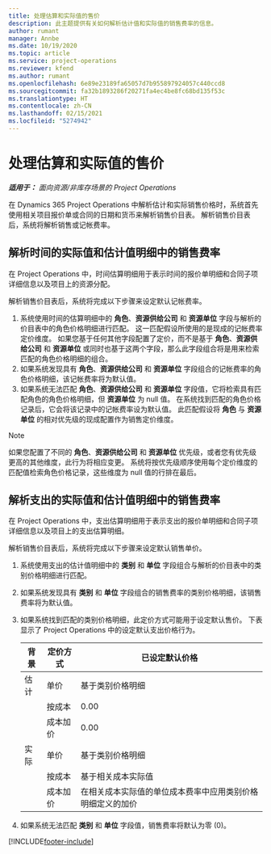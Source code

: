 ```yaml
---
title: 处理估算和实际值的售价
description: 此主题提供有关如何解析估计值和实际值的销售费率的信息。
author: rumant
manager: Annbe
ms.date: 10/19/2020
ms.topic: article
ms.service: project-operations
ms.reviewer: kfend
ms.author: rumant
ms.openlocfilehash: 6e89e23189fa65057d7b955897924057c440ccd8
ms.sourcegitcommit: fa32b1893286f20271fa4ec4be8fc68bd135f53c
ms.translationtype: HT
ms.contentlocale: zh-CN
ms.lasthandoff: 02/15/2021
ms.locfileid: "5274942"
---
```

# <a name="resolve-sales-prices-for-estimates-and-actuals"></a>处理估算和实际值的售价

_**适用于：** 面向资源/非库存场景的 Project Operations_

在 Dynamics 365 Project Operations 中解析估计和实际销售价格时，系统首先使用相关项目报价单或合同的日期和货币来解析销售价目表。 解析销售价目表后，系统将解析销售或记帐费率。

## <a name="resolve-sales-rates-on-actual-and-estimate-lines-for-time"></a>解析时间的实际值和估计值明细中的销售费率

在 Project Operations 中，时间估算明细用于表示时间的报价单明细和合同子项详细信息以及项目上的资源分配。

解析销售价目表后，系统将完成以下步骤来设定默认记帐费率。

1. 系统使用时间的估算明细中的 **角色**、**资源供给公司** 和 **资源单位** 字段与解析的价目表中的角色价格明细进行匹配。 这一匹配假设所使用的是现成的记帐费率定价维度。 如果您基于任何其他字段配置了定价，而不是基于 **角色**、**资源供给公司** 和 **资源单位** 或同时也基于这两个字段，那么此字段组合将是用来检索匹配的角色价格明细的组合。
2. 如果系统发现具有 **角色**、**资源供给公司** 和 **资源单位** 字段组合的记帐费率的角色价格明细，该记帐费率将为默认值。
3. 如果系统无法匹配 **角色**、**资源供给公司** 和 **资源单位** 字段值，它将检索具有匹配角色的角色价格明细，但 **资源单位** 为 null 值。 在系统找到匹配的角色价格记录后，它会将该记录中的记帐费率设为默认值。 此匹配假设将 **角色** 与 **资源单位** 的相对优先级的现成配置作为销售定价维度。

> [!NOTE]
> 如果您配置了不同的 **角色**、**资源供给公司** 和 **资源单位** 优先级，或者您有优先级更高的其他维度，此行为将相应变更。 系统将按优先级顺序使用每个定价维度的匹配值检索角色价格记录，这些维度为 null 值的行排在最后。

## <a name="resolve-sales-rates-on-actual-and-estimate-lines-for-expense"></a>解析支出的实际值和估计值明细中的销售费率

在 Project Operations 中，支出估算明细用于表示支出的报价单明细和合同子项详细信息以及项目上的支出估算明细。

解析销售价目表后，系统将完成以下步骤来设定默认销售单价。

1. 系统使用支出的估计值明细中的 **类别** 和 **单位** 字段组合与解析的价目表中的类别价格明细进行匹配。
2. 如果系统发现具有 **类别** 和 **单位** 字段组合的销售费率的类别价格明细，该销售费率将为默认值。
3. 如果系统找到匹配的类别价格明细，此定价方式可能用于设定默认售价。 下表显示了 Project Operations 中的设定默认支出价格行为。

    | 背景 | 定价方式 | 已设定默认价格 |
    | --- | --- | --- |
    | 估计 | 单价 | 基于类别价格明细 |
    | &nbsp; | 按成本 | 0.00 |
    | &nbsp; | 成本加价 | 0.00 |
    | 实际 | 单价 | 基于类别价格明细 |
    | &nbsp; | 按成本 | 基于相关成本实际值 |
    | &nbsp; | 成本加价 | 在相关成本实际值的单位成本费率中应用类别价格明细定义的加价 |

4. 如果系统无法匹配 **类别** 和 **单位** 字段值，销售费率将默认为零 (0)。


[!INCLUDE[footer-include](../includes/footer-banner.md)]